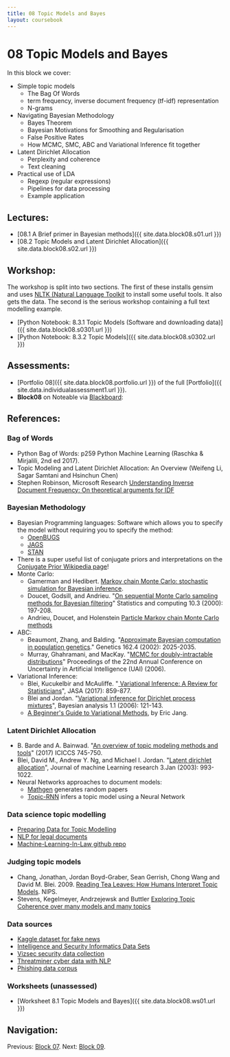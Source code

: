 ```yaml
---
title: 08 Topic Models and Bayes
layout: coursebook
---
```

# 08 Topic Models and Bayes

In this block we cover:

* Simple topic models
  * The Bag Of Words
  * term frequency, inverse document frequency (tf-idf) representation
  * N-grams
* Navigating Bayesian Methodology
	* Bayes Theorem
	* Bayesian Motivations for Smoothing and Regularisation
	* False Positive Rates
	* How MCMC, SMC, ABC and Variational Inference fit together
* Latent Dirichlet Allocation
  * Perplexity and coherence
  * Text cleaning
* Practical use of LDA
  * Regexp (regular expressions)
  * Pipelines for data processing
  * Example application
  
## Lectures:

* [08.1 A Brief primer in Bayesian methods]({{ site.data.block08.s01.url }})
* [08.2 Topic Models and Latent Dirichlet Allocation]({{ site.data.block08.s02.url }})

## Workshop:

The workshop is split into two sections. The first of these installs gensim and uses [NLTK (Natural Language Toolkit](https://www.nltk.org/) to install some useful tools. It also gets the data. The second is the serious workshop containing a full text modelling example.

* [Python Notebook: 8.3.1 Topic Models (Software and downloading data)]({{ site.data.block08.s0301.url }})
* [Python Notebook: 8.3.2 Topic Models]({{ site.data.block08.s0302.url }})

## Assessments:

* [Portfolio 08]({{ site.data.block08.portfolio.url }}) of the full [Portfolio]({{ site.data.individualassessment1.url }}).
* **Block08** on Noteable via [Blackboard](https://www.ole.bris.ac.uk/ultra/courses/_255714_1/cl/outline):

## References:

### Bag of Words

* Python Bag of Words: p259 Python Machine Learning (Raschka & Mirjalili, 2nd ed 2017).
* Topic Modeling and Latent Dirichlet Allocation: An Overview (Weifeng Li, Sagar Samtani and Hsinchun Chen)
* Stephen Robinson, Microsoft Research [Understanding Inverse Document Frequency: On theoretical arguments for IDF](http://citeseerx.ist.psu.edu/viewdoc/download?doi=10.1.1.97.7340&rep=rep1&type=pdf)

### Bayesian Methodology

* Bayesian Programming languages: Software which allows you to specify the model without requiring you to specify the method:
  * [OpenBUGS](http://openbugs.net/w/FrontPage)
  * [JAGS](http://mcmc-jags.sourceforge.net/)
  * [STAN](http://mc-stan.org/)
* There is a super useful list of conjugate priors and interpretations on the [Conjugate Prior Wikipedia page](https://en.wikipedia.org/wiki/Conjugate_prior)!
* Monte Carlo:
  * Gamerman and Hedibert. [Markov chain Monte Carlo: stochastic simulation for Bayesian inference](http://www.dme.ufrj.br/mcmc/).
  * Doucet, Godsill, and Andrieu. "[On sequential Monte Carlo sampling methods for Bayesian filtering](https://www.cs.ubc.ca/~arnaud/doucet_godsill_andrieu_sequentialmontecarloforbayesfiltering.pdf)" Statistics and computing 10.3 (2000): 197-208.
  * Andrieu, Doucet, and Holenstein [Particle Markov chain Monte Carlo methods](https://www.stats.ox.ac.uk/~doucet/andrieu_doucet_holenstein_PMCMC.pdf)
* ABC:
  * Beaumont, Zhang, and Balding. "[Approximate Bayesian computation in population genetics](https://www.genetics.org/content/162/4/2025)." Genetics 162.4 (2002): 2025-2035.
  * Murray, Ghahramani, and MacKay. "[MCMC for doubly-intractable distributions](https://homepages.inf.ed.ac.uk/imurray2/pub/06doubly_intractable/doubly_intractable.pdf)" Proceedings of the 22nd Annual Conference on Uncertainty in Artificial Intelligence (UAI) (2006).
* Variational Inference:
  	* Blei, Kucukelbir and McAuliffe. "[ Variational Inference: A Review for Statisticians](https://www.tandfonline.com/doi/full/10.1080/01621459.2017.1285773)", JASA (2017): 859-877.
	* Blei and Jordan. "[Variational inference for Dirichlet process mixtures](https://projecteuclid.org/download/pdf_1/euclid.ba/1340371077)", Bayesian analysis 1.1 (2006): 121-143.
	* [A Beginner's Guide to Variational Methods](http://blog.evjang.com/2016/08/variational-bayes.html), by Eric Jang.


### Latent Dirichlet Allocation
* B. Barde and A. Bainwad. "[An overview of topic modeling methods and tools](https://ieeexplore.ieee.org/abstract/document/8250563)" (2017) ICICCS 745-750.
* Blei, David M., Andrew Y. Ng, and Michael I. Jordan. "[Latent dirichlet allocation](https://www.jmlr.org/papers/volume3/blei03a/blei03a.pdf)", Journal of machine Learning research 3.Jan (2003): 993-1022.
* Neural Networks approaches to document models:
  * [Mathgen](https://thatsmathematics.com/mathgen/) generates random papers
  * [Topic-RNN](https://github.com/dangitstam/topic-rnn) infers a topic model using a Neural Network

### Data science topic modelling
* [Preparing Data for Topic Modelling](https://publish.illinois.edu/commonsknowledge/2017/11/16/preparing-your-data-for-topic-modeling/)
* [NLP for legal documents](https://towardsdatascience.com/nlp-for-topic-modeling-summarization-of-legal-documents-8c89393b1534)
* [Machine-Learning-In-Law github repo](https://github.com/chibueze07/Machine-Learning-In-Law/tree/master)

### Judging topic models
* Chang, Jonathan, Jordan Boyd-Graber, Sean Gerrish, Chong Wang and David M. Blei. 2009. [Reading Tea Leaves: How Humans Interpret Topic Models](http://umiacs.umd.edu/~jbg/docs/nips2009-rtl.pdf). NIPS.
* Stevens, Kegelmeyer, Andrzejewsk and Buttler [Exploring Topic Coherence over many models and many topics](https://www.aclweb.org/anthology/D/D12/D12-1087.pdf)

### Data sources
* [Kaggle dataset for fake news](https://www.kaggle.com/nupursh/nlp-in-r-topic-modelling-for-fake-news)
* [Intelligence and Security Informatics Data Sets](https://www.azsecure-data.org/)
* [Vizsec security data collection](https://vizsec.org/data/)
* [Threatminer cyber data with NLP](https://www.threatminer.org/)
* [Phishing data corpus](https://monkey.org/~jose/phishing/phishing-2018)

### Worksheets (unassessed)

* [Worksheet 8.1 Topic Models and Bayes]({{ site.data.block08.ws01.url }}) 

## Navigation:

Previous: [Block 07](07.md).
Next: [Block 09](09.md).


